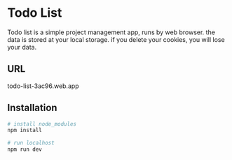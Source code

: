 # Todo List

Todo list is a simple project management app, runs by web browser.
the data is stored at your local storage.
if you delete your cookies, you will lose your data.

## URL

todo-list-3ac96.web.app

## Installation

```bash
# install node_modules
npm install

# run localhost
npm run dev
```
